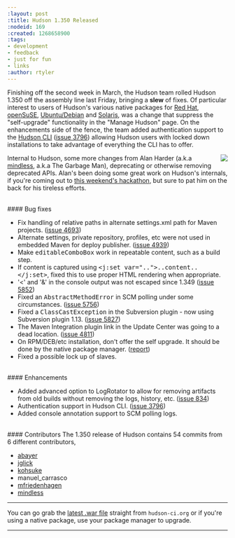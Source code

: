 ```yaml
---
:layout: post
:title: Hudson 1.350 Released
:nodeid: 169
:created: 1268658900
:tags:
- development
- feedback
- just for fun
- links
:author: rtyler
---
```

Finishing off the second week in March, the Hudson team rolled Hudson 1.350 off the assembly line last Friday, bringing a **slew** of fixes. Of particular interest to users of Hudson's various native packages for <a id="aptureLink_TA4o7Z9zPa" href="https://www.crunchbase.com/company/red-hat">Red Hat</a>, <a id="aptureLink_Oxp1Nm6ywp" href="https://www.opensuse.org/">openSuSE</a>, <a id="aptureLink_60jXN9zINs" href="https://www.ubuntu.com/">Ubuntu/Debian</a> and <a id="aptureLink_H9FnLHBvke" href="https://en.wikipedia.org/wiki/Solaris%20%28operating%20system%29">Solaris</a>, was a change that suppress the "self-upgrade" functionality in the "Manage Hudson" page. On the enhancements side of the fence, the team added authentication support to the [Hudson CLI](https://wiki.jenkins.io/display/JENKINS/Hudson+CLI) (<a href="https://issues.jenkins-ci.org/browse/JENKINS-3796">issue 3796</a>) allowing Hudson users with locked down installations to take advantage of everything the CLI has to offer. 

<img src="https://web.archive.org/web/*/https://agentdero.cachefly.net/continuousblog/garbageman.jpg" align="right"/>Internal to Hudson, some more changes from Alan Harder (a.k.a <a id="aptureLink_XwoYyUAc5v" href="https://blogs.sun.com/mindless">mindless</a>, a.k.a The Garbage Man), deprecating or otherwise removing deprecated APIs. Alan's been doing some great work on Hudson's internals, if you're coming out to [this weekend's hackathon](https://jenkins.io/content/meet-and-hack-alongside-kohsuke-and-co), but sure to pat him on the back for his tireless efforts.
<!--break-->
<br clear="all"/>
#### Bug fixes
<ul class=image>
  <li class=bug>
    Fix handling of relative paths in alternate settings.xml path for Maven projects.
    (<a href="https://issues.jenkins-ci.org/browse/JENKINS-4693">issue 4693</a>)
  <li class=bug>
    Alternate settings, private repository, profiles, etc were not used in embedded Maven for
    deploy publisher.
    (<a href="https://issues.jenkins-ci.org/browse/JENKINS-4939">issue 4939</a>)
  <li class=bug>
    Make <tt>editableComboBox</tt> work in repeatable content, such as a build step.
  <li class=bug>
    If content is captured using <tt>&lt;j:set var=".."&gt;..content..&lt;/j:set&gt;</tt>,
    fixed this to use proper HTML rendering when appropriate.
  <li class=bug>
    '&lt;' and '&amp;' in the console output was not escaped since 1.349
    (<a href="https://issues.jenkins-ci.org/browse/JENKINS-5852">issue 5852</a>)
  <li class='major bug'>
    Fixed an <tt>AbstractMethodError</tt> in SCM polling under some circumstances.
    (<a href="https://issues.jenkins-ci.org/browse/JENKINS-5756">issue 5756</a>)
  <li class='major bug'>
    Fixed a <tt>ClassCastException</tt> in the Subversion plugin - now using Subversion plugin 1.13.
    (<a href="https://issues.jenkins-ci.org/browse/JENKINS-5827">issue 5827</a>)
  <li class=bug>
    The Maven Integration plugin link in the Update Center was going to a dead location.
    (<a href="https://issues.jenkins-ci.org/browse/JENKINS-4811">issue 4811</a>)
  <li class=bug>
    On RPM/DEB/etc installation, don't offer the self upgrade. It should be done by the native package manager.
    (<a href="https://n4.nabble.com/RPM-for-Hudson-1-345-does-not-Upgrade-Automatically-tp1579580p1579580.html">report</a>)
  <li class=bug>
    Fixed a possible lock up of slaves.
</ul>

<br clear="all"/>
#### Enhancements
<ul>
  <li class=rfe>
    Added advanced option to LogRotator to allow for removing artifacts from old builds
    without removing the logs, history, etc.
    (<a href="https://issues.jenkins-ci.org/browse/JENKINS-834">issue 834</a>)
  <li class=rfe>
    Authentication support in Hudson CLI.
    (<a href="https://issues.jenkins-ci.org/browse/JENKINS-3796">issue 3796</a>)
  <li class=rfe>
    Added console annotation support to SCM polling logs.
</ul>


<br clear="all"/>
#### Contributors
The 1.350 release of Hudson contains 54 commits from 6 different contributors,

* <a id="aptureLink_AkeTULcLLb" href="https://twitter.com/abayer">abayer</a>
* <a id="aptureLink_k1FSSV57Pl" href="https://blogs.sun.com/jglick/">jglick</a>
* <a id="aptureLink_YaPunVjeFQ" href="https://twitter.com/kohsukekawa">kohsuke</a>
* manuel_carrasco
* [mfriedenhagen](https://bitbucket.org/mfriedenhagen)
* <a id="aptureLink_XwoYyUAc5v" href="https://blogs.sun.com/mindless">mindless</a>

----

You can go grab the [latest .war file](http://mirrors.jenkins.io/war-stable/latest/jenkins.war) straight from `hudson-ci.org` or if you're using a native package, use your package manager to upgrade.

----
